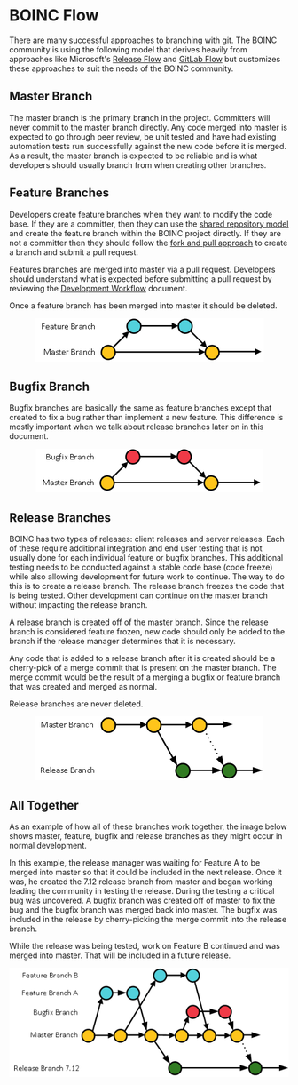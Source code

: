 # BOINC Flow
There are many successful approaches to branching with git.  The BOINC community is using the following model that derives heavily from approaches like Microsoft's [Release Flow](https://docs.microsoft.com/en-us/azure/devops/devops-at-microsoft/release-flow) and [GitLab Flow](https://docs.gitlab.com/ee/workflow/gitlab_flow.html) but customizes these approaches to suit the needs of the BOINC community. 

## Master Branch
The master branch is the primary branch in the project.  Committers will never commit to the master branch directly.  Any code merged into master is expected to go through peer review, be unit tested and have had existing automation tests run successfully against the new code before it is merged.  As a result, the master branch is expected to be reliable and is what developers should usually branch from when creating other branches.  

## Feature Branches
Developers create feature branches when they want to modify the code base.  If they are a committer, then they can use the [shared repository model](https://gist.github.com/seshness/3943237) and create the feature branch within the BOINC project directly.  If they are not a committer then they should follow the [fork and pull approach](https://gist.github.com/Chaser324/ce0505fbed06b947d962) to create a branch and submit a pull request.

Features branches are merged into master via a pull request.  Developers should understand what is expected before submitting a pull request by reviewing the [Development Workflow](Development_Workflow.md) document.  

Once a feature branch has been merged into master it should be deleted.

<p align="center">
<img src="images/FeatureBranch.png" alt="Diagram of a Feature Branch"/>
</p>

## Bugfix Branch
Bugfix branches are basically the same as feature branches except that created to fix a bug rather than implement a new feature.  This difference is mostly important when we talk about release branches later on in this document.

<p align="center">
<img src="images/BugfixBranch.png" alt="Diagram of a Bugfix Branch"/>
</p>

## Release Branches
BOINC has two types of releases: client releases and server releases.  Each of these require additional integration and end user testing that is not usually done for each individual feature or bugfix branches.  This additional testing needs to be conducted against a stable code base (code freeze) while also allowing development for future work to continue.  The way to do this is to create a release branch.  The release branch freezes the code that is being tested.  Other development can continue on the master branch without impacting the release branch.

A release branch is created off of the master branch.  Since the release branch is considered feature frozen, new code should only be added to the branch if the release manager determines that it is necessary.  

Any code that is added to a release branch after it is created should be a cherry-pick of a merge commit that is present on the master branch.  The merge commit would be the result of a merging a bugfix or feature branch that was created and merged as normal.

Release branches are never deleted.

<p align="center">
<img src="images/ReleaseBranch.png" alt="Diagram of a Release Branch"/>
</p>

## All Together
As an example of how all of these branches work together, the image below shows master, feature, bugfix and release branches as they might occur in normal development.  

In this example, the release manager was waiting for Feature A to be merged into master so that it could be included in the next release.  Once it was, he created the 7.12 release branch from master and began working leading the community in testing the release.  During the testing a critical bug was uncovered.  A bugfix branch was created off of master to fix the bug and the bugfix branch was merged back into master.  The bugfix was included in the release by cherry-picking the merge commit into the release branch.

While the release was being tested, work on Feature B continued and was merged into master.  That will be included in a future release.

<p align="center">
<img src="images/AllBranches.png" alt="Diagram of a multiple branches"/>
</p>
